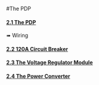 #The PDP
#### [2.1 The PDP](PDP/pdp.md)
➠ Wiring
#### [2.2 120A Circuit Breaker](PDP/120a_circuit_breaker.md)
#### [2.3 The Voltage Regulator Module](PDP/the_voltage_regulator_module.md)
#### [2.4 The Power Converter](PDP/the_power_converter.md)